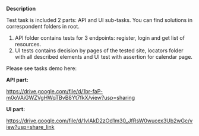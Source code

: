 **Description**

Test task is included 2 parts: API and UI sub-tasks.
You can find solutions in correspondent folders in root.

1. API folder contains tests for 3 endpoints: register, login and get list of resources.
2. UI tests contains decision by pages of the tested site, locators folder with all described elements and UI test with assertion for calendar page.


Please see tasks demo here:

**API part:**

https://drive.google.com/file/d/1br-faP-m0oVAiGWZVgHWqTBvB8Yt7fkX/view?usp=sharing


**UI part:**

https://drive.google.com/file/d/1vlAkD2zOd1m30_JfRsW0wucex3Ub2wGc/view?usp=share_link
